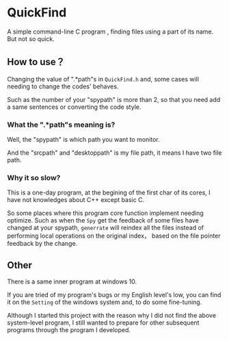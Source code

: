 # QuickFind

A simple command-line C program , finding files using a part of its name.
But not so quick.

## How to use？

Changing the value of ".*path"s in ```QuickFind.h``` and,
some cases will needing to change the codes' behaves.

Such as the number of your "spypath" is more than 2,
so that you need add a same sentences or converting the code style.

### What the ".*path"s meaning is?

Well, the "spypath" is which path you want to monitor.

And the "srcpath" and "desktoppath" is my file path,
it means I have two file path.

### Why it so slow?

This is a one-day program, at the begining of the first char of its cores,
I have not knowledges about C++ except basic C.

So some places where this program core function implement needing optimize.
Such as when the ```Spy``` get the feedback of some files have changed at your spypath,
```generrate``` will reindex all the files instead of performing local operations on the original index， 
based on the file pointer feedback by the change.

## Other

There is a same inner program at windows 10. 

If you are tried of my program's bugs or my English level's low,
you can find it on the ```Setting``` of the windows system and, 
to do some fine-tuning.

Although I started this project with the reason why I did not find the above system-level program, 
I still wanted to prepare for other subsequent programs through the program I developed.
